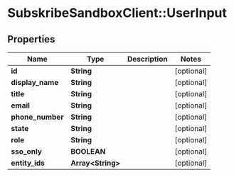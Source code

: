 # SubskribeSandboxClient::UserInput

## Properties
Name | Type | Description | Notes
------------ | ------------- | ------------- | -------------
**id** | **String** |  | [optional] 
**display_name** | **String** |  | [optional] 
**title** | **String** |  | [optional] 
**email** | **String** |  | [optional] 
**phone_number** | **String** |  | [optional] 
**state** | **String** |  | [optional] 
**role** | **String** |  | [optional] 
**sso_only** | **BOOLEAN** |  | [optional] 
**entity_ids** | **Array&lt;String&gt;** |  | [optional] 


